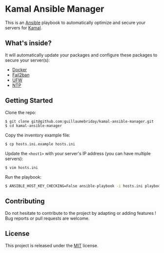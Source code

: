 # Kamal Ansible Manager

This is an [Ansible](https://www.ansible.com/) playbook to automatically optimize and secure your servers for [Kamal](https://kamal-deploy.org/).

## What's inside?

It will automatically update your packages and configure these packages to secure your server(s):

- [Docker](https://docs.docker.com/engine/install/ubuntu/)
- [Fail2ban](https://github.com/fail2ban/fail2ban)
- [UFW](https://wiki.ubuntu.com/UncomplicatedFirewall)
- [NTP](https://ubuntu.com/server/docs/network-ntp)

## Getting Started

Clone the repo:
```bash
$ git clone git@github.com:guillaumebriday/kamal-ansible-manager.git
$ cd kamal-ansible-manager
```

Copy the inventory example file:
```bash
$ cp hosts.ini.example hosts.ini
```

Update the `<host1>` with your server's IP address (you can have multiple servers):
```bash
$ vim hosts.ini
```

Run the playbook:
```bash
$ ANSIBLE_HOST_KEY_CHECKING=False ansible-playbook -i hosts.ini playbook.yml
```

## Contributing

Do not hesitate to contribute to the project by adapting or adding features ! Bug reports or pull requests are welcome.

## License

This project is released under the [MIT](http://opensource.org/licenses/MIT) license.
